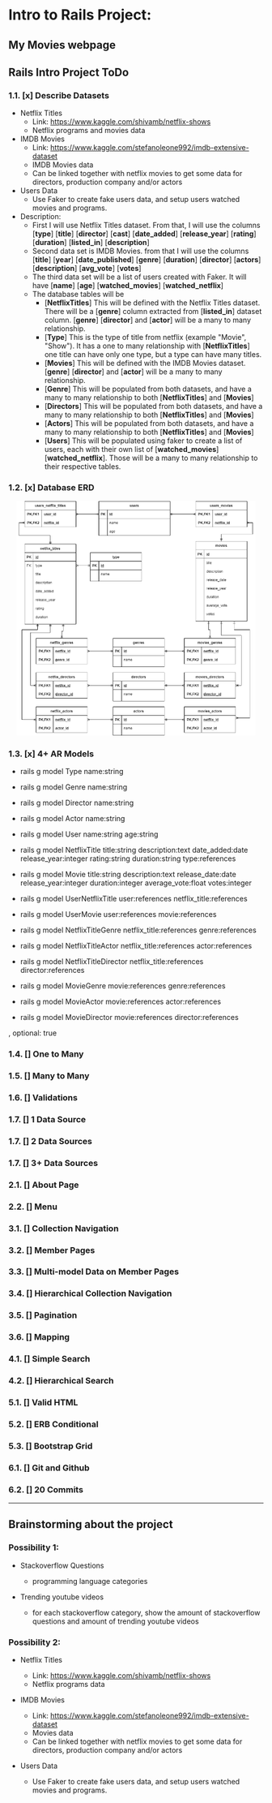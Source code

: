 # Intro to Rails Project:

## My Movies webpage

## Rails Intro Project ToDo

### 1.1. [x]	Describe Datasets

- Netflix Titles
    - Link: https://www.kaggle.com/shivamb/netflix-shows 
    - Netflix programs and movies data
- IMDB Movies
    - Link: https://www.kaggle.com/stefanoleone992/imdb-extensive-dataset
    - IMDB Movies data
    - Can be linked together with netflix movies to get some data for directors, production company and/or actors
- Users Data
    - Use Faker to create fake users data, and setup users watched movies and programs.
- Description:
    - First I will use Netflix Titles dataset. From that, I will use the columns [**type**] [**title**] [**director**] [**cast**] [**date_added**] [**release_year**] [**rating**] [**duration**] [**listed_in**] [**description**]
    - Second data set is IMDB Movies. from that I will use the columns [**title**] [**year**] [**date_published**] [**genre**] [**duration**] [**director**] [**actors**] [**description**] [**avg_vote**] [**votes**]
    - The third data set will be a list of users created with Faker. It will have [**name**] [**age**] [**watched_movies**] [**watched_netflix**]
    - The database tables will be
        - [**NetflixTitles**] This will be defined with the Netflix Titles dataset. There will be a [**genre**] column extracted from [**listed_in**] dataset column. [**genre**] [**director**] and [**actor**] will be a many to many relationship.
        - [**Type**] This is the type of title from netflix (example "Movie", "Show"). It has a one to many relationship with [**NetflixTitles**] one title can have only one type, but a type can have many titles.
        - [**Movies**] This will be defined with the IMDB Movies dataset. [**genre**] [**director**] and [**actor**] will be a many to many relationship.
        - [**Genre**] This will be populated from both datasets, and have a many to many relationship to both [**NetflixTitles**] and [**Movies**]
        - [**Directors**] This will be populated from both datasets, and have a many to many relationship to both [**NetflixTitles**] and [**Movies**]
        - [**Actors**] This will be populated from both datasets, and have a many to many relationship to both [**NetflixTitles**] and [**Movies**]
        - [**Users**] This will be populated using faker to create a list of users, each with their own list of [**watched_movies**] [**watched_netflix**]. Those will be a many to many relationship to their respective tables.

### 1.2. [x]	Database ERD

<div style="display: block; text-align: center; margin: 1rem;">
    <img src="./docs/MyMoviesERD.png">
</div>

### 1.3. [x]	4+ AR Models

- rails g model Type name:string
- rails g model Genre name:string
- rails g model Director name:string
- rails g model Actor name:string
- rails g model User name:string age:string
- rails g model NetflixTitle title:string description:text date_added:date release_year:integer rating:string duration:string type:references
- rails g model Movie title:string description:text release_date:date release_year:integer duration:integer average_vote:float votes:integer

- rails g model UserNetflixTitle user:references netflix_title:references
- rails g model UserMovie user:references movie:references

- rails g model NetflixTitleGenre netflix_title:references genre:references
- rails g model NetflixTitleActor netflix_title:references actor:references
- rails g model NetflixTitleDirector netflix_title:references director:references

- rails g model MovieGenre movie:references genre:references
- rails g model MovieActor movie:references actor:references
- rails g model MovieDirector movie:references director:references

, optional: true
### 1.4. []	One to Many

### 1.5. []	Many to Many

### 1.6. []	Validations

### 1.7. []	1 Data Source

### 1.7. []	2 Data Sources

### 1.7. []	3+ Data Sources

### 2.1. []	About Page

### 2.2. []	Menu

### 3.1. []	Collection Navigation

### 3.2. []	Member Pages

### 3.3. []	Multi-model Data on Member Pages

### 3.4. []	Hierarchical Collection Navigation

### 3.5. []	Pagination

### 3.6. []	Mapping

### 4.1. []	Simple Search

### 4.2. []	Hierarchical Search

### 5.1. []	Valid HTML

### 5.2. []	ERB Conditional

### 5.3. []	Bootstrap Grid

### 6.1. []	Git and Github

### 6.2. []	20 Commits

--- 

## Brainstorming about the project

### Possibility 1:

- Stackoverflow Questions
    - programming language categories

- Trending youtube videos
    - for each stackoverflow category, show the amount of stackoverflow questions and amount of trending youtube videos

### Possibility 2:

- Netflix Titles
    - Link: https://www.kaggle.com/shivamb/netflix-shows 
    - Netflix programs data

- IMDB Movies
    - Link: https://www.kaggle.com/stefanoleone992/imdb-extensive-dataset
    - Movies data
    - Can be linked together with netflix movies to get some data for directors, production company and/or actors

- Users Data
    - Use Faker to create fake users data, and setup users watched movies and programs.

